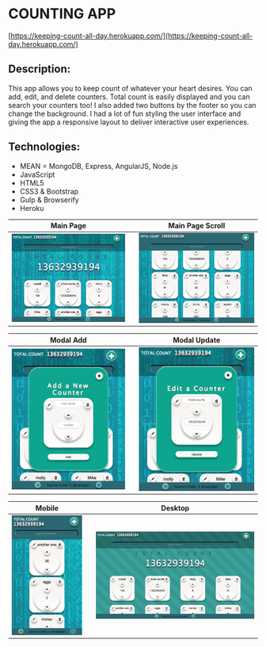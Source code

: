# COUNTING APP

[https://keeping-count-all-day.herokuapp.com/](https://keeping-count-all-day.herokuapp.com/) 

## Description:
This app allows you to keep count of whatever your heart desires. You can add, edit, and delete counters. Total count is easily displayed and you can search your counters too! I also added two buttons by the footer so you can change the background. I had a lot of fun styling the user interface and giving the app a responsive layout to deliver interactive user experiences. 

## Technologies:
- MEAN = MongoDB, Express, AngularJS, Node.js
- JavaScript
- HTML5
- CSS3 & Bootstrap
- Gulp & Browserify 
- Heroku

**Main Page**                       |    |**Main Page Scroll**
:----------------------------------:|:--:|:----------------------------------:
![](/client/images/main.png)      |    | ![](/client/images/mainScroll.png)

**Modal Add**                       |    |**Modal Update**
:----------------------------------:|:--:|:----------------------------------:
![](/client/images/modalAdd.png)    |    | ![](/client/images/modalUpdate.png)

**Mobile**                          |    |  **Desktop**
:----------------------------------:|:--:|:----------------------------------:
![](/client/images/mobile.png)        |    | ![](/client/images/desktop.png)
